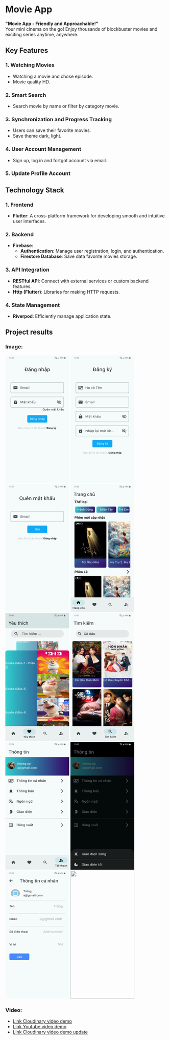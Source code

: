 # Movie App
**"Movie App - Friendly and Approachable!"**  
Your mini cinema on the go! Enjoy thousands of blockbuster movies and exciting series anytime, anywhere.

## Key Features 

### 1. **Watching Movies**  
- Watching a movie and chose episode.
- Movie quality HD.

### 2. **Smart Search**  
- Search movie by name or filter by category movie.

### 3. **Synchronization and Progress Tracking**  
- Users can save their favorite movies.
- Save theme dark, light.

### 4. **User Account Management**  
- Sign up, log in and fortgot account via email.

### 5. **Update Profile Account**

## Technology Stack  

### 1. **Frontend**  
- **Flutter**: A cross-platform framework for developing smooth and intuitive user interfaces.  

### 2. **Backend**  
- **Firebase**:  
  - **Authentication**: Manage user registration, login, and authentication.  
  - **Firestore Database**: Save data favorite movies storage.  

### 3. **API Integration**  
- **RESTful API**: Connect with external services or custom backend features.  
- **Http (Flutter)**: Libraries for making HTTP requests.  

### 4. **State Management**  
- **Riverpod**: Efficiently manage application state.

## Project results

### Image:

<img src="assets/resultScreen/LoginScreen.jpg" width="200" height="400"> <img src="assets/resultScreen/RegisterScreen.jpg" width="200" height="400"> <img src="assets/resultScreen/ForgotScreen.jpg" width="200" height="400"> <img src="assets/resultScreen/HomeScreen.jpg" width="200" height="400"> <img src="assets/resultScreen/FavoriteScreen.jpg" width="200" height="400"> <img src="assets/resultScreen/SearchScreen.jpg" width="200" height="400"> <img src="assets/resultScreen/InforScreen.jpg" width="200" height="400"> <img src="assets/resultScreen/SettingScreen.jpg" width="200" height="400"> <img src="assets/resultScreen/ProfileScreen.jpg" width="200" height="400"> <img src="assets/resultScreen/home.gif" width="200" height="400">
### Video:

- [Link Cloudinary video demo](https://res.cloudinary.com/dksr7si4o/video/upload/v1738843726/flutter/video_kq/Movie-App-Demo_x5fe39.mp4)
- [Link Youtube video demo](https://youtube.com/shorts/45lzYWR05XI?feature=share)
- [Link Cloudinary video demo update](https://res.cloudinary.com/dksr7si4o/video/upload/v1756388961/flutter/video_kq/lv_0_20250828191234_dhoxbn.mp4)
